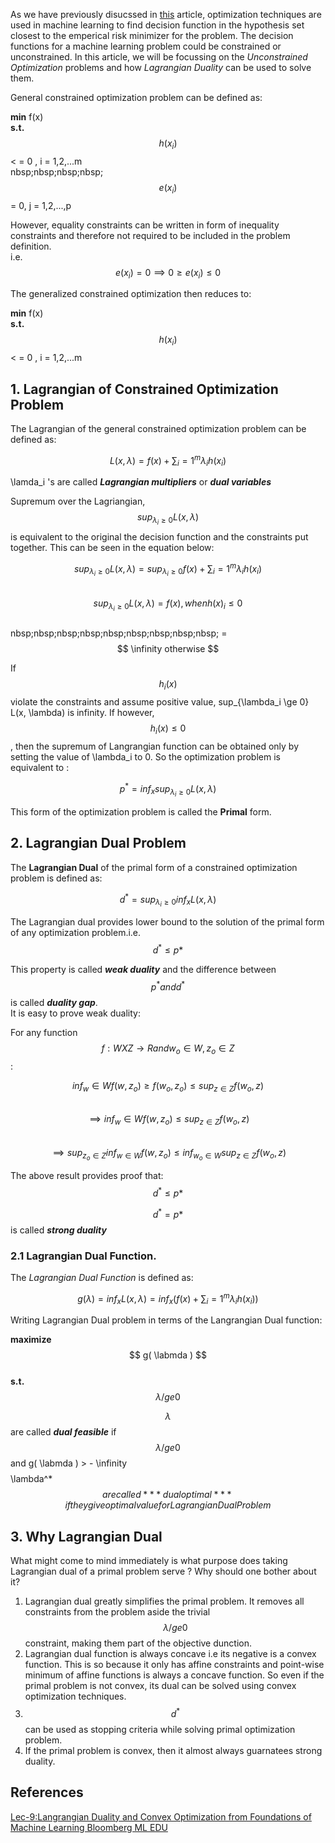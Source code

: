 As we have previously disucssed in [this](https://ritupande.github.io/Introduction-to-Statistical-Learning-Theory/) article, optimization techniques are used in machine learning to find decision function in the hypothesis set closest to the emperical risk minimizer for the problem. The decision functions for a machine learning problem could be constrained or unconstrained. In this article, we will be focussing on the *Unconstrained Optimization* problems and how *Lagrangian Duality* can be used to solve them.   
  
General constrained optimization problem can be defined as:    

**min** f(x)    
**s.t.** $$ h(x_i) $$  < = 0 , i = 1,2,...m    
nbsp;nbsp;nbsp;nbsp;$$ e(x_i) $$ = 0, j = 1,2,...,p  

However, equality constraints can be written in form of inequality constraints and therefore not required to be included in the problem definition.  
i.e.  $$ e(x_i) = 0 \implies   0 \ge e(x_i) \le 0  $$  
  
The generalized constrained optimization then reduces to:  
  
**min** f(x)    
**s.t.** $$ h(x_i) $$  < = 0 , i = 1,2,...m    

## 1. Lagrangian of Constrained Optimization Problem

The Lagrangian of the general constrained optimization problem can be defined as:  
  
  $$ L(x, \lambda) = f(x) + \sum_i=1^m \lambda_i h(x_i) $$    
  
  \lamda_i 's  are called ***Lagrangian multipliers*** or ***dual variables***   
  
  Supremum over the Lagriangian, $$ sup_{\lambda_i \ge 0} L(x, \lambda) $$ is equivalent to the original the decision function and the constraints put together.  This can be seen in the equation below:  
    
  $$ sup_{\lambda_i \ge 0} L(x, \lambda)  =  sup_{\lambda_i \ge 0}  f(x) + \sum_i=1^m \lambda_i h(x_i)  $$  
  $$ sup_{\lambda_i \ge 0} L(x, \lambda)  = f(x), when h(x)_i \le 0 $$  
  nbsp;nbsp;nbsp;nbsp;nbsp;nbsp;nbsp;nbsp;nbsp; = $$ \infinity otherwise $$  
  
If $$ h_i(x) $$ violate the constraints and assume positive value,  sup_{\lambda_i \ge 0} L(x, \lambda)  is infinity. If however, $$ h_i(x) \le 0 $$, then the supremum of Langrangian function can be obtained only by setting the value of \lambda_i to 0.  So the optimization problem is equivalent to :
  
 $$ p^* =  inf_x sup_{\lambda_i \ge 0} L(x, \lambda) $$  
 
 This form of the optimization  problem is called the **Primal** form.
 
  
  ## 2.  Lagrangian Dual Problem   
    
  The **Lagrangian Dual** of the primal form of a constrained optimization problem is defined as:    
    
  $$ d^* =  sup_{\lambda_i \ge 0} inf_x L(x, \lambda) $$  
  
  The Lagrangian dual provides lower bound to the solution of the primal form of any optimization problem.i.e.  
  $$ d^* \le p* $$   
  
  This property is called  ***weak duality*** and the difference between $$ p^* and d^* $$  is called ***duality gap***.   
  It is easy to prove weak duality:  
      
  For any function $$ f: W X Z \rightarrow R and w_o \in W, z_o \in Z  $$:
  
  $$ inf_w{ \in W} f(w, z_o )  \ge f(w_o,z_o) \le sup_{z \in Z } f(w_o,z ) $$    
  $$ \implies inf_w{ \in W} f(w, z_o ) \le sup_{z \in Z } f(w_o,z ) $$  
  $$ \implies sup_{z_o \in Z} inf_{w \in W} f(w, z_o ) \le inf_{w_o \in W} sup_{z \in Z } f(w_o,z ) $$  
     
  The above result provides proof that:      
  $$ d^* \le p* $$      
      
  $$ d^* = p* $$ is called ***strong duality***  
  
  ### 2.1 Lagrangian Dual Function.
  
  The *Lagrangian Dual Function* is defined as:  
    
  $$ \displaystyle g(\lambda) = inf_x L(x, \lambda) = inf_x ( f(x) + \sum_i=1^m \lambda_i h(x_i) ) $$  
  
  Writing Lagrangian Dual problem in terms of the Langrangian Dual function:
  
  **maximize** $$ g( \labmda ) $$    
  **s.t.** $$ \lambda /ge 0 $$  
    
  $$ \lambda $$ are called ***dual feasible*** if $$ \lambda /ge 0 $$  and g( \labmda ) > - \infinity $$  
  $$ \lambda^* $$ are called ***dual optimal*** if they give optimal value for Lagrangian Dual Problem $$  
  
  ## 3. Why Lagrangian Dual
  
  What might come to mind immediately is what purpose does taking Lagrangian dual of a primal problem serve ? Why should one bother about it?
  
  1. Lagrangian dual  greatly simplifies the primal problem. It removes all constraints from the problem aside the trivial  $$ \lambda /ge 0 $$ constraint, making them part of the objective dunction.    
  2. Lagrangian dual function is always concave i.e its negative is a convex function. This is so because it only has affine constraints and point-wise minimum of affine functions is always a concave function. So even if the primal problem is not convex, its dual can be solved using convex optimization techniques.  
  3. $$ d^* $$ can be used as stopping criteria while solving primal optimization problem.    
  4. If the primal problem is convex, then it almost always guarnatees strong duality.  
  
  
  
  
  
  
 
  
 
  
## References
[Lec-9:Langrangian Duality and Convex Optimization from  Foundations of Machine Learning Bloomberg ML EDU](https://bloomberg.github.io/foml/#lecture-9-lagrangian-duality-and-convex-optimization)
